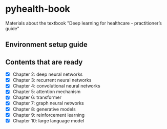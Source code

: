 # pyhealth-book
Materials about the textbook "Deep learning for healthcare - practitioner’s guide"

## Environment setup guide

## Contents that are ready
- [x] Chapter 2: deep neural networks
- [x] Chapter 3: recurrent neural networks
- [x] Chapter 4: convolutional neural networks
- [x] Chapter 5: attention mechanism
- [x] Chapter 6: transformer
- [x] Chapter 7: graph neural networks
- [x] Chapter 8: generative models
- [x] Chapter 9: reinforcement learning
- [x] Chapter 10: large language model
